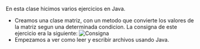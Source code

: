 En esta clase hicimos varios ejercicios en Java.
- Creamos una clase matriz, con un metodo que convierte los valores de la matriz segun una determinada condicion.
La consigna de este ejercicio era la siguiente:
![Consigna](https://i.ibb.co/BK3CjBG/consigna-Matriz.png "Consigna")
- Empezamos a ver como leer y escribir archivos usando Java.